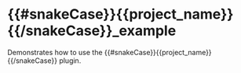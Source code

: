 # {{#snakeCase}}{{project_name}}{{/snakeCase}}_example

Demonstrates how to use the {{#snakeCase}}{{project_name}}{{/snakeCase}} plugin.
